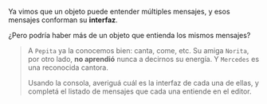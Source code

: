 Ya vimos que un objeto puede entender múltiples mensajes, y esos mensajes conforman su **interfaz**. 

¿Pero podría haber más de un objeto que entienda los mismos mensajes? 

> A `Pepita` ya la conocemos bien: canta, come, etc. Su amiga `Norita`, por otro lado, **no aprendió** nunca a decirnos su energía. Y `Mercedes` es una reconocida cantora. 
> 
> Usando la consola, averiguá cuál es la interfaz de cada una de ellas, y completá el listado de mensajes que cada una entiende en el editor. 


